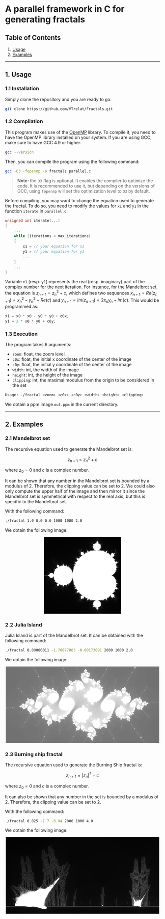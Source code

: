 # A parallel framework in C for generating fractals

## Table of Contents

1.  [Usage](#usage)
2.  [Examples](#examples)

---

## 1. Usage

### 1.1 Installation

Simply clone the repository and you are ready to go.

```bash
git clone https://github.com/VTrelat/Fractals.git
```

### 1.2 Compilation

This program makes use of the [OpenMP](https://www.openmp.org/) library. To compile it, you need to have the OpenMP library installed on your system. If you are using GCC, make sure to have GCC 4.9 or higher.

```bash
gcc --version
```

Then, you can compile the program using the following command:

```bash
gcc -O3 -fopenmp -o fractals parallel.c
```

> **Note:** the `O3` flag is optional. It enables the compiler to optimize the code. It is recommended to use it, but depending on the versions of GCC, using `fopenmp` will set the optimization level to `O3` by default.

Before compiling, you may want to change the equation used to generate the fractal. To do so, you need to modify the values for `x1` and `y1` in the function `iterate` in `parallel.c`:

```c
unsigned int iterate(...)
{
    ...
    while (iterations < max_iterations)
    {
        x1 = // your equation for x1
        y1 = // your equation for y1
        ...
    }
    ...
}
```

Variable `x1` (resp. `y1`) represents the real (resp. imaginary) part of the complex number for the next iteration. For instance, for the Mandelbrot set, the equation is $z_{n+1} = z_n^2 + c$, which defines two sequences $x_{n+1} = Re(z_{n+1}) = x_n^2 - y_n^2 + Re(c)$ and $y_{n+1} = Im(z_{n+1}) = 2 x_n y_n + Im(c)$.
This would be programmed as:

```c
x1 = x0 * x0 - y0 * y0 + c0x;
y1 = 2 * x0 * y0 + c0y;
```

### 1.3 Execution

The program takes 6 arguments:

-   `zoom`: float, the zoom level
-   `c0x`: float, the initial x coordinate of the center of the image
-   `c0y`: float, the initial y coordinate of the center of the image
-   `width`: int, the width of the image
-   `height`: int, the height of the image
-   `clipping`: int, the maximal modulus from the origin to be considered in the set

```bash
Usage: ./fractal <zoom> <c0x> <c0y> <width> <height> <clipping>
```

We obtain a ppm image `out.ppm` in the current directory.

---

## 2. Examples

### 2.1 Mandelbrot set

The recursive equation used to generate the Mandelbrot set is:

$$
z_{n+1} = z_n^2 + c
$$

where $z_0 = 0$ and $c$ is a complex number.

It can be shown that any number in the Mandelbrot set is bounded by a modulus of $2$. Therefore, the clipping value can be set to $2$.
We could also only compute the upper half of the image and then mirror it since the Mandelbrot set is symmetrical with respect to the real axis, but this is specific to the Mandelbrot set.

With the following command:

```bash
./fractal 1.0 0.0 0.0 1000 1000 2.0
```

We obtain the following image:

<div style="text-align:center">
<img src="./images/mandelbrot.png" width=250 height=250 />
</div>

### 2.2 Julia Island

Julia Island is part of the Mandelbrot set.
It can be obtained with the following command:

```bash
./fractal 0.00000011 -1.76877883 -0.00173891 2000 1000 2.0
```

We obtain the following image:

<div style="text-align:center">
<img src="./images/juliaisland.png" width=500 height=250 />
</div>

### 2.3 Burning ship fractal

The recursive equation used to generate the Burning Ship fractal is:

$$
z_{n+1} = \left| z_n \right|^2 + c
$$

where $z_0 = 0$ and $c$ is a complex number.

It can also be shown that any number in the set is bounded by a modulus of $2$. Therefore, the clipping value can be set to $2$.

With the following command:

```bash
./fractal 0.025 -1.7 -0.04 2000 1000 4.0
```

We obtain the following image:

<div style="text-align:center">
<img src="./images/burningship.png" width=500 height=250 />
</div>
